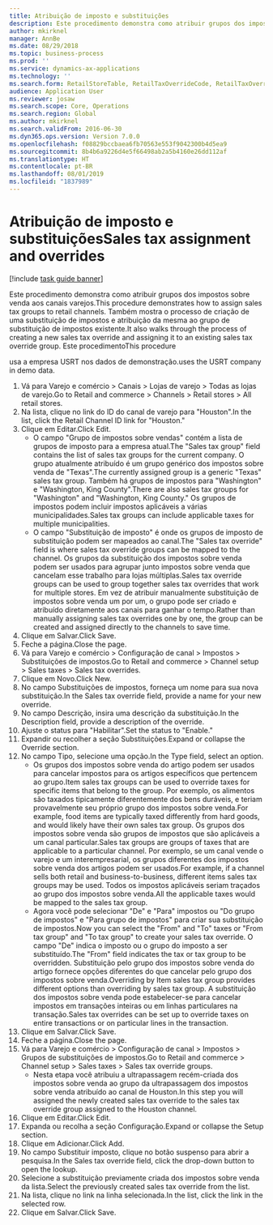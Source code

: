```yaml
---
title: Atribuição de imposto e substituições
description: Este procedimento demonstra como atribuir grupos dos impostos sobre venda aos canais varejos.
author: mkirknel
manager: AnnBe
ms.date: 08/29/2018
ms.topic: business-process
ms.prod: ''
ms.service: dynamics-ax-applications
ms.technology: ''
ms.search.form: RetailStoreTable, RetailTaxOverrideCode, RetailTaxOverrideGroup
audience: Application User
ms.reviewer: josaw
ms.search.scope: Core, Operations
ms.search.region: Global
ms.author: mkirknel
ms.search.validFrom: 2016-06-30
ms.dyn365.ops.version: Version 7.0.0
ms.openlocfilehash: f08829bccbaea6fb70563e553f9042300b4d5ea9
ms.sourcegitcommit: 8b4b6a9226d4e5f66498ab2a5b4160e26dd112af
ms.translationtype: HT
ms.contentlocale: pt-BR
ms.lasthandoff: 08/01/2019
ms.locfileid: "1837989"
---
```

# <a name="sales-tax-assignment-and-overrides"></a><span data-ttu-id="2cab1-103">Atribuição de imposto e substituições</span><span class="sxs-lookup"><span data-stu-id="2cab1-103">Sales tax assignment and overrides</span></span>

[!include [task guide banner](../../includes/task-guide-banner.md)]

<span data-ttu-id="2cab1-104">Este procedimento demonstra como atribuir grupos dos impostos sobre venda aos canais varejos.</span><span class="sxs-lookup"><span data-stu-id="2cab1-104">This procedure demonstrates how to assign sales tax groups to retail channels.</span></span> <span data-ttu-id="2cab1-105">Também mostra o processo de criação de uma substituição de impostos e atribuição da mesma ao grupo de substituição de impostos existente.</span><span class="sxs-lookup"><span data-stu-id="2cab1-105">It also walks through the process of creating a new sales tax override and assigning it to an existing sales tax override group.</span></span> <span data-ttu-id="2cab1-106">Este procedimento</span><span class="sxs-lookup"><span data-stu-id="2cab1-106">This procedure</span></span>

<span data-ttu-id="2cab1-107">usa a empresa USRT nos dados de demonstração.</span><span class="sxs-lookup"><span data-stu-id="2cab1-107">uses the USRT company in demo data.</span></span>

1. <span data-ttu-id="2cab1-108">Vá para Varejo e comércio > Canais > Lojas de varejo > Todas as lojas de varejo.</span><span class="sxs-lookup"><span data-stu-id="2cab1-108">Go to Retail and commerce > Channels > Retail stores > All retail stores.</span></span>
2. <span data-ttu-id="2cab1-109">Na lista, clique no link do ID do canal de varejo para "Houston".</span><span class="sxs-lookup"><span data-stu-id="2cab1-109">In the list, click the Retail Channel ID link for "Houston."</span></span>
3. <span data-ttu-id="2cab1-110">Clique em Editar.</span><span class="sxs-lookup"><span data-stu-id="2cab1-110">Click Edit.</span></span>
    * <span data-ttu-id="2cab1-111">O campo "Grupo de impostos sobre vendas" contém a lista de grupos de imposto para a empresa atual.</span><span class="sxs-lookup"><span data-stu-id="2cab1-111">The "Sales tax group" field contains the list of sales tax groups for the current company.</span></span> <span data-ttu-id="2cab1-112">O grupo atualmente atribuído é um grupo genérico dos impostos sobre venda de "Texas".</span><span class="sxs-lookup"><span data-stu-id="2cab1-112">The currently assigned group is a generic "Texas" sales tax group.</span></span> <span data-ttu-id="2cab1-113">Também há grupos de impostos para "Washington" e "Washington, King County".</span><span class="sxs-lookup"><span data-stu-id="2cab1-113">There are also sales tax groups for "Washington" and "Washington, King County."</span></span> <span data-ttu-id="2cab1-114">Os grupos de impostos podem incluir impostos aplicáveis a várias municipalidades.</span><span class="sxs-lookup"><span data-stu-id="2cab1-114">Sales tax groups can include applicable taxes for multiple municipalities.</span></span>  
    * <span data-ttu-id="2cab1-115">O campo "Substituição de imposto" é onde os grupos de imposto de substituição podem ser mapeados ao canal.</span><span class="sxs-lookup"><span data-stu-id="2cab1-115">The "Sales tax override" field is where sales tax override groups can be mapped to the channel.</span></span> <span data-ttu-id="2cab1-116">Os grupos da substituição dos impostos sobre venda podem ser usados para agrupar junto impostos sobre venda que cancelam esse trabalho para lojas múltiplas.</span><span class="sxs-lookup"><span data-stu-id="2cab1-116">Sales tax override groups can be used to group together sales tax overrides that work for multiple stores.</span></span> <span data-ttu-id="2cab1-117">Em vez de atribuir manualmente substituição de impostos sobre venda um por um, o grupo pode ser criado e atribuído diretamente aos canais para ganhar o tempo.</span><span class="sxs-lookup"><span data-stu-id="2cab1-117">Rather than manually assigning sales tax overrides one by one, the group can be created and assigned directly to the channels to save time.</span></span>  
4. <span data-ttu-id="2cab1-118">Clique em Salvar.</span><span class="sxs-lookup"><span data-stu-id="2cab1-118">Click Save.</span></span>
5. <span data-ttu-id="2cab1-119">Feche a página.</span><span class="sxs-lookup"><span data-stu-id="2cab1-119">Close the page.</span></span>
6. <span data-ttu-id="2cab1-120">Vá para Varejo e comércio > Configuração de canal > Impostos > Substituições de impostos.</span><span class="sxs-lookup"><span data-stu-id="2cab1-120">Go to Retail and commerce > Channel setup > Sales taxes > Sales tax overrides.</span></span>
7. <span data-ttu-id="2cab1-121">Clique em Novo.</span><span class="sxs-lookup"><span data-stu-id="2cab1-121">Click New.</span></span>
8. <span data-ttu-id="2cab1-122">No campo Substituições de impostos, forneça um nome para sua nova substituição.</span><span class="sxs-lookup"><span data-stu-id="2cab1-122">In the Sales tax override field, provide a name for your new override.</span></span>
9. <span data-ttu-id="2cab1-123">No campo Descrição, insira uma descrição da substituição.</span><span class="sxs-lookup"><span data-stu-id="2cab1-123">In the Description field, provide a description of the override.</span></span>
10. <span data-ttu-id="2cab1-124">Ajuste o status para "Habilitar".</span><span class="sxs-lookup"><span data-stu-id="2cab1-124">Set the status to "Enable."</span></span>
11. <span data-ttu-id="2cab1-125">Expandir ou recolher a seção Substituições.</span><span class="sxs-lookup"><span data-stu-id="2cab1-125">Expand or collapse the Override section.</span></span>
12. <span data-ttu-id="2cab1-126">No campo Tipo, selecione uma opção.</span><span class="sxs-lookup"><span data-stu-id="2cab1-126">In the Type field, select an option.</span></span>
    * <span data-ttu-id="2cab1-127">Os grupos dos impostos sobre venda do artigo podem ser usados para cancelar impostos para os artigos específicos que pertencem ao grupo.</span><span class="sxs-lookup"><span data-stu-id="2cab1-127">Item sales tax groups can be used to override taxes for specific items that belong to the group.</span></span> <span data-ttu-id="2cab1-128">Por exemplo, os alimentos são taxados tipicamente diferentemente dos bens duráveis, e teriam provavelmente seu próprio grupo dos impostos sobre venda.</span><span class="sxs-lookup"><span data-stu-id="2cab1-128">For example, food items are typically taxed differently from hard goods, and would likely have their own sales tax group.</span></span>     <span data-ttu-id="2cab1-129">Os grupos dos impostos sobre venda são grupos de impostos que são aplicáveis a um canal particular.</span><span class="sxs-lookup"><span data-stu-id="2cab1-129">Sales tax groups are groups of taxes that are applicable to a particular channel.</span></span> <span data-ttu-id="2cab1-130">Por exemplo, se um canal vende o varejo e um interempresarial, os grupos diferentes dos impostos sobre venda dos artigos podem ser usados.</span><span class="sxs-lookup"><span data-stu-id="2cab1-130">For example, if a channel sells both retail and business-to-business, different items sales tax groups may be used.</span></span> <span data-ttu-id="2cab1-131">Todos os impostos aplicáveis seriam traçados ao grupo dos impostos sobre venda.</span><span class="sxs-lookup"><span data-stu-id="2cab1-131">All the applicable taxes would be mapped to the sales tax group.</span></span>  
    * <span data-ttu-id="2cab1-132">Agora você pode selecionar "De" e "Para" impostos ou "Do grupo de impostos" e "Para grupo de impostos" para criar sua substituição de impostos.</span><span class="sxs-lookup"><span data-stu-id="2cab1-132">Now you can select the "From" and "To" taxes or "From tax group" and "To tax group" to create your sales tax override.</span></span>    <span data-ttu-id="2cab1-133">O campo "De" indica o imposto ou o grupo do imposto a ser substituído.</span><span class="sxs-lookup"><span data-stu-id="2cab1-133">The "From" field indicates the tax or tax group to be overridden.</span></span> <span data-ttu-id="2cab1-134">Substituição pelo grupo dos impostos sobre venda do artigo fornece opções diferentes do que cancelar pelo grupo dos impostos sobre venda.</span><span class="sxs-lookup"><span data-stu-id="2cab1-134">Overriding by Item sales tax group provides different options than overriding by sales tax group.</span></span>    <span data-ttu-id="2cab1-135">A substituição dos impostos sobre venda pode estabelecer-se para cancelar impostos em transações inteiras ou em linhas particulares na transação.</span><span class="sxs-lookup"><span data-stu-id="2cab1-135">Sales tax overrides can be set up to override taxes on entire transactions or on particular lines in the transaction.</span></span>  
13. <span data-ttu-id="2cab1-136">Clique em Salvar.</span><span class="sxs-lookup"><span data-stu-id="2cab1-136">Click Save.</span></span>
14. <span data-ttu-id="2cab1-137">Feche a página.</span><span class="sxs-lookup"><span data-stu-id="2cab1-137">Close the page.</span></span>
15. <span data-ttu-id="2cab1-138">Vá para Varejo e comércio > Configuração de canal > Impostos > Grupos de substituições de impostos.</span><span class="sxs-lookup"><span data-stu-id="2cab1-138">Go to Retail and commerce > Channel setup > Sales taxes > Sales tax override groups.</span></span>
    * <span data-ttu-id="2cab1-139">Nesta etapa você atribuiu a ultrapassagem recém-criada dos impostos sobre venda ao grupo da ultrapassagem dos impostos sobre venda atribuído ao canal de Houston.</span><span class="sxs-lookup"><span data-stu-id="2cab1-139">In this step you will assigned the newly created sales tax override to the sales tax override group assigned to the Houston channel.</span></span>  
16. <span data-ttu-id="2cab1-140">Clique em Editar.</span><span class="sxs-lookup"><span data-stu-id="2cab1-140">Click Edit.</span></span>
17. <span data-ttu-id="2cab1-141">Expanda ou recolha a seção Configuração.</span><span class="sxs-lookup"><span data-stu-id="2cab1-141">Expand or collapse the Setup section.</span></span>
18. <span data-ttu-id="2cab1-142">Clique em Adicionar.</span><span class="sxs-lookup"><span data-stu-id="2cab1-142">Click Add.</span></span>
19. <span data-ttu-id="2cab1-143">No campo Substituir imposto, clique no botão suspenso para abrir a pesquisa.</span><span class="sxs-lookup"><span data-stu-id="2cab1-143">In the Sales tax override field, click the drop-down button to open the lookup.</span></span>
20. <span data-ttu-id="2cab1-144">Selecione a substituição previamente criada dos impostos sobre venda da lista.</span><span class="sxs-lookup"><span data-stu-id="2cab1-144">Select the previously created sales tax override from the list.</span></span>
21. <span data-ttu-id="2cab1-145">Na lista, clique no link na linha selecionada.</span><span class="sxs-lookup"><span data-stu-id="2cab1-145">In the list, click the link in the selected row.</span></span>
22. <span data-ttu-id="2cab1-146">Clique em Salvar.</span><span class="sxs-lookup"><span data-stu-id="2cab1-146">Click Save.</span></span>

